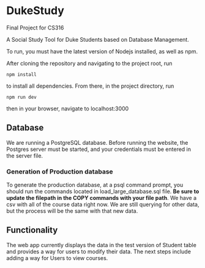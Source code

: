 # DukeStudy
Final Project for CS316

A Social Study Tool for Duke Students based on Database Management.

To run, you must have the latest version of Nodejs installed, as well as npm.

After cloning the repository and navigating to the project root, run

```
npm install
```

to install all dependencies. From there, in the project directory, run

```
npm run dev
```

then in your browser, navigate to localhost:3000

## Database

We are running a PostgreSQL database. Before running the website, the Postgres server must be started, and your credentials must be entered in the server file.

### Generation of Production database

To generate the production database, at a psql command prompt, you should run the commands located in load_large_database.sql file. **Be sure to update the filepath in the COPY commands with your file path**. We have a csv with all of the course data right now. We are still querying for other data, but the process will be the same with that new data.

## Functionality

The web app currently displays the data in the test version of Student table and provides a way for users to modify their data. The next steps include adding a way for Users to view courses.
